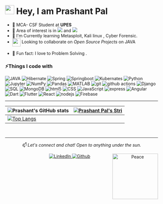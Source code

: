 <h1><img src="https://emojis.slackmojis.com/emojis/images/1531849430/4246/blob-sunglasses.gif?1531849430" width="30"/> Hey, I am Prashant Pal</h1>


- 🏢 MCA- CSF Student at **UPES**
- 🔭 Area of interest is in <img src="https://img.shields.io/badge/Cyber-Security-success"> and <img src="https://img.shields.io/badge/Software Development-blue">
- 🌱 I'm Currently learning  Metasploit, Kali linux , Cyber Forensic.
- <img align ='center' width ='27' src='https://media.giphy.com/media/LnQjpWaON8nhr21vNW/giphy.gif'> Looking to collaborate on *Open Source Projects* on JAVA 
 <!-- <img src="https://img.shields.io/badge/Machine Learning-blue"> --->
- 👯 Fun fact: I love to Problem Solving .


<h3>⚡Things I code with</h3>
<p>
<img alt="JAVA" src="https://img.shields.io/badge/Java-00599C?style=flat-square&logo=openjdk&logoColor=white"><a>
 <img alt="Hibernate" src="https://img.shields.io/badge/-Hibernatet-43853d?style=flat-square&logo=Hibernate&logoColor=Olive"><a>
<img alt="Spring" src="https://img.shields.io/badge/-Spring-43853d?style=flat-square&logo=Spring&logoColor=white"><a>
<img alt="Springboot" src="https://img.shields.io/badge/-Springboot-43853d?style=flat-square&logo=Springboot&logoColor=white"><a>
<img alt="Kubernates" src="https://img.shields.io/badge/Kubernates-00599C?style=flat-square&logo=Kubernates&logoColor=white"><a>
<img alt="Python" src="https://img.shields.io/badge/Python-FFD43B?style=flat-square&logo=python&logoColor=darkgreen"></a>
<img alt="Jupyter" src="https://img.shields.io/badge/Jupyter-F37626.svg?&style=flat-square&logo=Jupyter&logoColor=white"></a>
<img alt="NumPy" src="https://img.shields.io/badge/Numpy-777BB4?style=flat-square&logo=numpy&logoColor=white"></a>
<img alt="Pandas" src="https://img.shields.io/badge/Pandas-2C2D72?style=flat-square&logo=pandas&logoColor=white"></a>
 <img alt="MATLAB" src="https://img.shields.io/badge/-MATLAB-fb4f14?style=flat-square&logo=Mathworks&logoColor=white"></a>
  <img alt="git" src="https://img.shields.io/badge/-Git-F05032?style=flat-square&logo=git&logoColor=white"><a>
  <img alt="github actions" src="https://img.shields.io/badge/-Github_Actions-2088FF?style=flat-square&logo=github-actions&logoColor=white"><a>
  <img alt="Django" src="https://img.shields.io/badge/-Django-13aa52?style=flat-square&logo=Django&logoColor=white"><a>
 <img alt="SQL" src="https://img.shields.io/badge/-SQL-CB3837?style=flat-square&logo=SQL&logoColor=white"><a>
 <img alt="MongoDB" src="https://img.shields.io/badge/-MongoDB-43853d?style=flat-oval&logo=MongoDBt&logoColor=white"><a>
  <img alt="html5" src="https://img.shields.io/badge/-HTML5-E34F26?style=flat-square&logo=html5&logoColor=white"><a>
 <img alt="CSS" src="https://img.shields.io/badge/-CSS-FF6F00?style=flat-square&logo=CSS&logoColor=white"><a>
  <img alt="JavaScript" src="https://img.shields.io/badge/-JavaScript-43853d?style=flat-square&logo=JavaScript&logoColor=white"><a>
 <img alt="express" src="https://img.shields.io/badge/-express-43853d?style=circle&logo=express&logoColor=black"><a>
 <img alt="Angular" src="https://img.shields.io/badge/-Angular-E34F26?style=circle&logo=angular&logoColor=black"><a>
<img alt="Dart" src="https://img.shields.io/badge/-Dart-2C2D72?style=circle&logo=Dart&logoColor=blue"><a>
<img alt="Flutter" src="https://img.shields.io/badge/-Flutter-2C2D72?style=circle&logo=Flutter&logoColor=blue"><a>
<img alt="React" src="https://img.shields.io/badge/-React-2C2D72?style=circle&logo=React&logoColor=blue"><a>
<img alt="nodejs" src="https://img.shields.io/badge/-nodejs-43853d?style=circle&logo=nodejs&logoColor=green"><a>
 <img alt="Firebase" src="https://img.shields.io/badge/Firebase-FFD43B?style=flat-square&logo=Firebase&logoColor=darkgreen"></a>


</p>

---
| ![Prashant's GitHub stats](https://github-readme-stats.vercel.app/api?username=Prashant08Pal&show_icons=true&theme=radical) | [![Prashant Pal's Stri](https://streak-stats.demolab.com?user=Prashant08Pal&theme=dark&border_radius=7&mode=weekly)](https://git.io/streak-stats) |
| ------------------------------------------------------------ | ------------------------------------------------------------ |
| [![Top Langs](https://github-readme-stats.vercel.app/api/top-langs/?username=Prashant08Pal&layout=compact&&show_icons=true&theme=radical)](https://github.com/Prashant08Pal/github-readme-stats) |                                                              |
</p><br>
<!--Connect Section-->
<hr>
<p align="center">
<i>📫 Let's connect and chat! Open to anything under the sun.</i><br>
<p align="center">
	&nbsp;&nbsp;&nbsp;&nbsp;&nbsp;&nbsp;&nbsp;&nbsp;&nbsp;&nbsp;&nbsp;&nbsp;&nbsp;&nbsp;&nbsp;&nbsp;&nbsp;&nbsp;
	<a href="https://linkedin.com/in/Prashant-Pal-27a6021b9">
		<img alt="LinkedIn" src="https://img.shields.io/badge/linkedin-%230077B5.svg?&style=for-the-badge&logo=linkedin&logoColor=white"/>
	</a>
  <a href="https://github.com/Prashant08Pal" target="_blank"><img alt="Github" src="https://img.shields.io/badge/GitHub-%2312100E.svg?&style=for-the-badge&logo=Github&logoColor=white" /></a>

<img align="right" src="https://res.cloudinary.com/murshidazher/image/upload/w_auto,dpr_1.0,c_scale,f_webp,fl_awebp.progressive.progressive:semi,f_webp,fl_awebp,q_100/readme-peace.png" height="150" title="Peace" />
</p>

<!-- Profile Views 
<p align="left"><img src="https://komarev.com/ghpvc/?username=Prashant08Pal&label=Profile%20views&color=0e75b6&style=flat" alt="Prashant08Pal" height=21px/></p>
<p href="https://github.com/Prashant08Pal" alt="Activity"><img src="https://img.shields.io/github/commit-activity/m/Prashant08Pal/Prashant08Pal"/></p> 
<a href="https://github.com/Prashant08Pal/Prashant08Pal/actions"><img alt="Build README" src="https://github.com/milaan9/milaan9/workflows/Build%20README/badge.svg"></a>

-->
